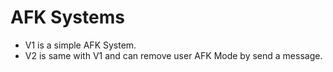 # AFK Systems
- V1 is a simple AFK System.
- V2 is same with V1 and can remove user AFK Mode by send a message.